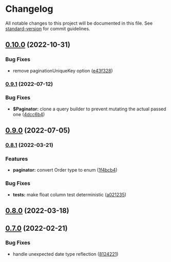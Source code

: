 # Changelog

All notable changes to this project will be documented in this file. See [standard-version](https://github.com/conventional-changelog/standard-version) for commit guidelines.

## [0.10.0](https://github.com/benjamin658/typeorm-cursor-pagination/compare/v0.9.1...v0.10.0) (2022-10-31)


### Bug Fixes

* remove paginationUniqueKey option ([e43f328](https://github.com/benjamin658/typeorm-cursor-pagination/commit/e43f3282958e79f3d0c86ae1be9d76b20a40d3a8))

### [0.9.1](https://github.com/benjamin658/typeorm-cursor-pagination/compare/v0.9.0...v0.9.1) (2022-07-12)


### Bug Fixes

* **$Paginator:** clone a query builder to prevent mutating the actual passed one ([4dcc6b4](https://github.com/benjamin658/typeorm-cursor-pagination/commit/4dcc6b450be885d42f7990f66346aba9de70a4fc))

## [0.9.0](https://github.com/benjamin658/typeorm-cursor-pagination/compare/v0.8.1...v0.9.0) (2022-07-05)

### [0.8.1](https://github.com/benjamin658/typeorm-cursor-pagination/compare/v0.8.0...v0.8.1) (2022-03-21)


### Features

* **paginator:** convert Order type to enum ([1f4bcb4](https://github.com/benjamin658/typeorm-cursor-pagination/commit/1f4bcb447956ca497bcbada997c722d5899e77ae))


### Bug Fixes

* **tests:** make float column test deterministic ([a021235](https://github.com/benjamin658/typeorm-cursor-pagination/commit/a021235cd95e415e2732efac8f89adf5f4258448))

## [0.8.0](https://github.com/benjamin658/typeorm-cursor-pagination/compare/v0.7.0...v0.8.0) (2022-03-18)

## [0.7.0](https://github.com/benjamin658/typeorm-cursor-pagination/compare/v0.6.0...v0.7.0) (2022-02-21)


### Bug Fixes

* handle unexpected date type reflection ([8124221](https://github.com/benjamin658/typeorm-cursor-pagination/commit/8124221060c8e0dca3740dbf9efc902d96a7e129))
